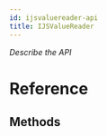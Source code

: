 ```yaml
---
id: ijsvaluereader-api
title: IJSValueReader
---
```


*Describe the API*

# Reference

## Methods

<!-- // Copyright (c) Microsoft Corporation.
// Licensed under the MIT License.

namespace Microsoft.ReactNative {

  // Type of value read from JavaScript by IJSValueReader
  enum JSValueType {
    Null,
    Object,
    Array,
    String,
    Boolean,
    Int64,
    Double,
  };

  // Forward only reader for JSON like streams or trees.
  [webhosthidden]
  interface IJSValueReader {
    JSValueType ValueType { get; };
    Boolean GetNextObjectProperty(out String propertyName);
    Boolean GetNextArrayItem();
    String GetString();
    Boolean GetBoolean();
    Int64 GetInt64();
    Double GetDouble();
  }
} // namespace Microsoft.ReactNative -->
